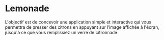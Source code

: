 # Lemonade
 L'objectif est de concevoir une application simple et interactive qui vous permettra de presser des citrons en appuyant sur l'image affichée à l'écran, jusqu'à ce que vous remplissiez un verre de citronnade
